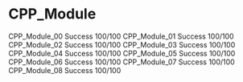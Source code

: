 # CPP_Module

CPP_Module_00 Success 100/100
CPP_Module_01 Success 100/100
CPP_Module_02 Success 100/100
CPP_Module_03 Success 100/100
CPP_Module_04 Success 100/100
CPP_Module_05 Success 100/100
CPP_Module_06 Success 100/100
CPP_Module_07 Success 100/100
CPP_Module_08 Success 100/100

